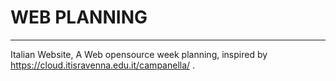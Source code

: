 # WEB PLANNING
------------------------------------------------------------------
Italian Website,
A Web opensource week planning, inspired by https://cloud.itisravenna.edu.it/campanella/ .
